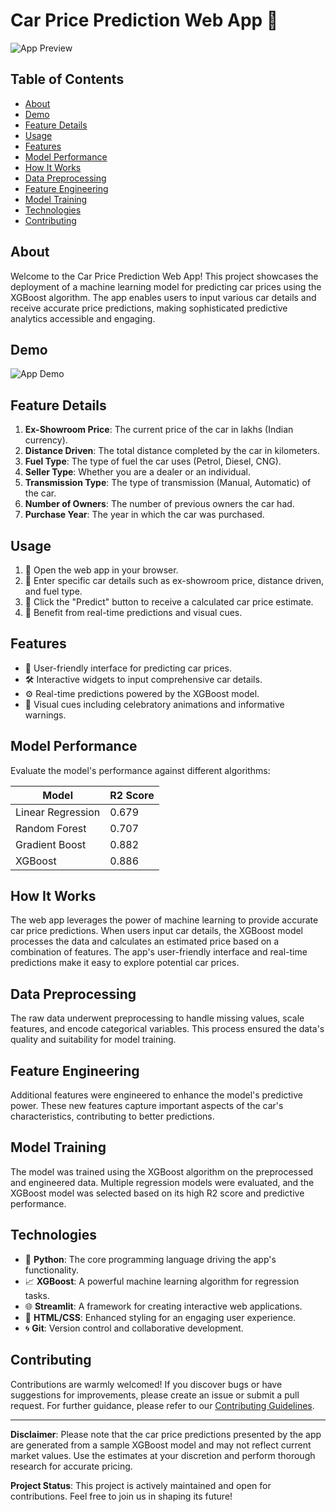 # Car Price Prediction Web App 🚗

![App Preview](app_preview.png)

## Table of Contents
- [About](#about)
- [Demo](#demo)
- [Feature Details](#feature-details)
- [Usage](#usage)
- [Features](#features)
- [Model Performance](#model-performance)
- [How It Works](#how-it-works)
- [Data Preprocessing](#data-preprocessing)
- [Feature Engineering](#feature-engineering)
- [Model Training](#model-training)
- [Technologies](#technologies)
- [Contributing](#contributing)

## About
Welcome to the Car Price Prediction Web App! This project showcases the deployment of a machine learning model for predicting car prices using the XGBoost algorithm. The app enables users to input various car details and receive accurate price predictions, making sophisticated predictive analytics accessible and engaging.

## Demo
![App Demo](app_demo.gif)

## Feature Details

1. **Ex-Showroom Price**: The current price of the car in lakhs (Indian currency).
2. **Distance Driven**: The total distance completed by the car in kilometers.
3. **Fuel Type**: The type of fuel the car uses (Petrol, Diesel, CNG).
4. **Seller Type**: Whether you are a dealer or an individual.
5. **Transmission Type**: The type of transmission (Manual, Automatic) of the car.
6. **Number of Owners**: The number of previous owners the car had.
7. **Purchase Year**: The year in which the car was purchased.

## Usage
1. 🚀 Open the web app in your browser.
2. 📝 Enter specific car details such as ex-showroom price, distance driven, and fuel type.
3. 🎯 Click the "Predict" button to receive a calculated car price estimate.
4. 🎉 Benefit from real-time predictions and visual cues.

## Features
- 🏁 User-friendly interface for predicting car prices.
- 🛠 Interactive widgets to input comprehensive car details.
- ⚙ Real-time predictions powered by the XGBoost model.
- 🎈 Visual cues including celebratory animations and informative warnings.

## Model Performance
Evaluate the model's performance against different algorithms:

| Model            | R2 Score   |
| ---------------- | ---------- |
| Linear Regression| 0.679      |
| Random Forest    | 0.707      |
| Gradient Boost   | 0.882      |
| XGBoost          | 0.886      |

## How It Works
The web app leverages the power of machine learning to provide accurate car price predictions. When users input car details, the XGBoost model processes the data and calculates an estimated price based on a combination of features. The app's user-friendly interface and real-time predictions make it easy to explore potential car prices.

## Data Preprocessing
The raw data underwent preprocessing to handle missing values, scale features, and encode categorical variables. This process ensured the data's quality and suitability for model training.

## Feature Engineering
Additional features were engineered to enhance the model's predictive power. These new features capture important aspects of the car's characteristics, contributing to better predictions.

## Model Training
The model was trained using the XGBoost algorithm on the preprocessed and engineered data. Multiple regression models were evaluated, and the XGBoost model was selected based on its high R2 score and predictive performance.

## Technologies
- 🐍 **Python**: The core programming language driving the app's functionality.
- 📈 **XGBoost**: A powerful machine learning algorithm for regression tasks.
- 🌐 **Streamlit**: A framework for creating interactive web applications.
- 🎨 **HTML/CSS**: Enhanced styling for an engaging user experience.
- 🌀 **Git**: Version control and collaborative development.

## Contributing
Contributions are warmly welcomed! If you discover bugs or have suggestions for improvements, please create an issue or submit a pull request. For further guidance, please refer to our [Contributing Guidelines](CONTRIBUTING.md).

---

**Disclaimer**: Please note that the car price predictions presented by the app are generated from a sample XGBoost model and may not reflect current market values. Use the estimates at your discretion and perform thorough research for accurate pricing.

**Project Status**: This project is actively maintained and open for contributions. Feel free to join us in shaping its future!
